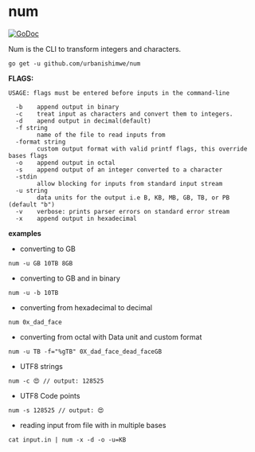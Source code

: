 # num
[![GoDoc](https://godoc.org/github.com/google/gopacket?status.svg)](https://godoc.org/github.com/urbanishimwe/num)

Num is the CLI to transform integers and characters.

```
go get -u github.com/urbanishimwe/num
```

**FLAGS:**
```
USAGE: flags must be entered before inputs in the command-line

  -b    append output in binary
  -c    treat input as characters and convert them to integers.
  -d    apend output in decimal(default)
  -f string
        name of the file to read inputs from
  -format string
        custom output format with valid printf flags, this override bases flags
  -o    append output in octal
  -s    append output of an integer converted to a character
  -stdin
        allow blocking for inputs from standard input stream
  -u string
        data units for the output i.e B, KB, MB, GB, TB, or PB (default "b")
  -v    verbose: prints parser errors on standard error stream
  -x    append output in hexadecimal
```

**examples**

- converting to GB
```
num -u GB 10TB 8GB
```

- converting to GB and in binary
```
num -u -b 10TB
```

- converting from hexadecimal to decimal
```
num 0x_dad_face
```

- converting from octal with Data unit and custom format
```
num -u TB -f="%gTB" 0X_dad_face_dead_faceGB
```

- UTF8 strings
```
num -c 😍 // output: 128525
```

- UTF8 Code points
```
num -s 128525 // output: 😍
```

- reading input from file with in multiple bases
```
cat input.in | num -x -d -o -u=KB
```
